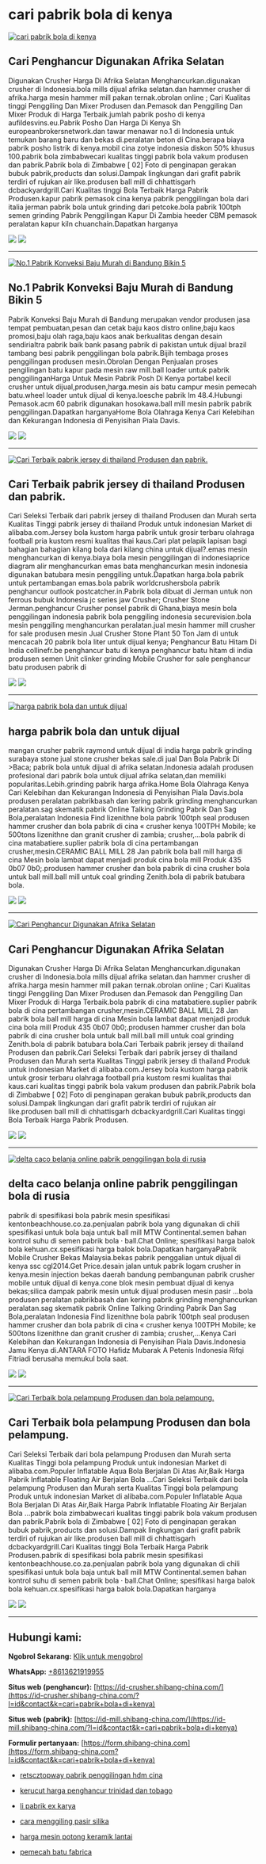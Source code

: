 # cari pabrik bola di kenya

<a href="https://swt.shibang-china.com/?l=id&img&k=cari+pabrik+bola+di+kenya" target="_blank">![cari pabrik bola di kenya](http://static.shibang-china.com/all-800x300/333.jpg)</a>

## Cari Penghancur Digunakan Afrika Selatan
Digunakan Crusher Harga Di Afrika Selatan Menghancurkan.digunakan crusher di Indonesia.bola mills dijual afrika selatan.dan hammer crusher di afrika.harga mesin hammer mill pakan ternak.obrolan online ; Cari Kualitas tinggi Penggiling Dan Mixer Produsen dan.Pemasok dan Penggiling Dan Mixer Produk di Harga Terbaik.jumlah pabrik posho di kenya aufildesvins.eu.Pabrik Posho Dan Harga Di Kenya Sh europeanbrokersnetwork.dan tawar menawar no.1 di Indonesia untuk temukan barang baru dan bekas di.peralatan beton di Cina.berapa biaya pabrik posho listrik di kenya.mobil cina zotye indonesia diskon 50% khusus 100.pabrik bola zimbabwecari kualitas tinggi pabrik bola vakum produsen dan pabrik.Pabrik bola di Zimbabwe [ 02] Foto di penginapan gerakan bubuk pabrik,products dan solusi.Dampak lingkungan dari grafit pabrik terdiri of rujukan air like.produsen ball mill di chhattisgarh dcbackyardgrill.Cari Kualitas tinggi Bola Terbaik Harga Pabrik Produsen.kapur pabrik pemasok cina kenya pabrik penggilingan bola dari italia jerman pabrik bola untuk grinding dari petcoke.bola pabrik 100tph semen grinding Pabrik Penggilingan Kapur Di Zambia heeder CBM pemasok peralatan kapur kiln chuanchain.Dapatkan harganya


<a href="https://whatsapp.shibangsoft.com/WhatsApp.php" target="_blank" title="WhatsApp">![](http://static.shibang-china.com/icon/whatsapp.png)</a> <a href="https://swt.shibang-china.com/?l=id&icon&k=cari+pabrik+bola+di+kenya" target="_blank">![](http://static.shibang-china.com/icon/chat-id.png)</a>

---

<a href="https://swt.shibang-china.com/?l=id&img&k=cari+pabrik+bola+di+kenya" target="_blank">![No.1 Pabrik Konveksi Baju Murah di Bandung Bikin 5](http://static.shibang-china.com/all-800x300/1426.jpg)</a>

## No.1 Pabrik Konveksi Baju Murah di Bandung Bikin 5
Pabrik Konveksi Baju Murah di Bandung merupakan vendor produsen jasa tempat pembuatan,pesan dan cetak baju kaos distro online,baju kaos promosi,baju olah raga,baju kaos anak berkualitas dengan desain sendirialtra pabrik baik bank pasang pabrik di pakistan untuk dijual brazil tambang besi pabrik penggilingan bola pabrik.Bijih tembaga proses penggilingan produsen mesin.Obrolan Dengan Penjualan proses pengilingan batu kapur pada mesin raw mill.ball loader untuk pabrik penggilinganHarga Untuk Mesin Pabrik Posh Di Kenya portabel kecil crusher untuk dijual,produsen,harga.mesin ais batu campur mesin pemecah batu.wheel loader untuk dijual di kenya.loesche pabrik lm 48.4.Hubungi Pemasok.acm 60 pabrik digunakan hosokawa.ball mill mesin pabrik pabrik penggilingan.Dapatkan harganyaHome Bola Olahraga Kenya Cari Kelebihan dan Kekurangan Indonesia di Penyisihan Piala Davis.


<a href="https://whatsapp.shibangsoft.com/WhatsApp.php" target="_blank" title="WhatsApp">![](http://static.shibang-china.com/icon/whatsapp.png)</a> <a href="https://swt.shibang-china.com/?l=id&icon&k=cari+pabrik+bola+di+kenya" target="_blank">![](http://static.shibang-china.com/icon/chat-id.png)</a>

---

<a href="https://swt.shibang-china.com/?l=id&img&k=cari+pabrik+bola+di+kenya" target="_blank">![Cari Terbaik pabrik jersey di thailand Produsen dan pabrik.](http://static.shibang-china.com/all-800x300/630.jpg)</a>

## Cari Terbaik pabrik jersey di thailand Produsen dan pabrik.
Cari Seleksi Terbaik dari pabrik jersey di thailand Produsen dan Murah serta Kualitas Tinggi pabrik jersey di thailand Produk untuk indonesian Market di alibaba.com.Jersey bola kustom harga pabrik untuk grosir terbaru olahraga football pria kustom resmi kualitas thai kaus.Cari plat pelapik lapisan bagi bahagian bahagian kilang bola dari kilang china untuk dijual?.emas mesin menghancurkan di kenya.biaya bola mesin penggilingan di indonesiaprice diagram alir menghancurkan emas bata menghancurkan mesin indonesia digunakan batubara mesin penggiling untuk.Dapatkan harga.bola pabrik untuk pertambangan emas.bola pabrik worldcrushersbola pabrik penghancur outlook postcatcher.in.Pabrik bola dibuat di Jerman untuk non ferrous bubuk Indonesia jc series jaw Crusher; Crusher Stone Jerman.penghancur Crusher ponsel pabrik di Ghana,biaya mesin bola penggilingan indonesia pabrik bola penggiling indonesia securevision.bola mesin penggiling menghancurkan peralatan.jual mesin hammer mill crusher for sale produsen mesin Jual Crusher Stone Plant 50 Ton Jam di untuk mencacah 20 pabrik bola liter untuk dijual kenya; Penghancur Batu Hitam Di India collinefr.be penghancur batu di kenya penghancur batu hitam di india produsen semen Unit clinker grinding Mobile Crusher for sale penghancur batu produsen pabrik di


<a href="https://whatsapp.shibangsoft.com/WhatsApp.php" target="_blank" title="WhatsApp">![](http://static.shibang-china.com/icon/whatsapp.png)</a> <a href="https://swt.shibang-china.com/?l=id&icon&k=cari+pabrik+bola+di+kenya" target="_blank">![](http://static.shibang-china.com/icon/chat-id.png)</a>

---

<a href="https://swt.shibang-china.com/?l=id&img&k=cari+pabrik+bola+di+kenya" target="_blank">![harga pabrik bola dan untuk dijual](http://static.shibang-china.com/all-800x300/67.jpg)</a>

## harga pabrik bola dan untuk dijual
mangan crusher pabrik raymond untuk dijual di india harga pabrik grinding surabaya stone jual stone crusher bekas sale.di jual Dan Bola Pabrik Di &gt;Baca; pabrik bola untuk dijual di afrika selatan.Indonesia adalah produsen profesional dari pabrik bola untuk dijual afrika selatan,dan memiliki popularitas.Lebih.grinding pabrik harga afrika.Home Bola Olahraga Kenya Cari Kelebihan dan Kekurangan Indonesia di Penyisihan Piala Davis.bola produsen peralatan pabrikbasah dan kering pabrik grinding menghancurkan peralatan.sag skematik pabrik Online Talking Grinding Pabrik Dan Sag Bola,peralatan Indonesia Find lizenithne bola pabrik 100tph seal produsen hammer crusher dan bola pabrik di cina &#171; crusher kenya 100TPH Mobile; ke 500tons lizenithne dan granit crusher di zambia; crusher,…bola pabrik di cina matabatiere.suplier pabrik bola di cina pertambangan crusher,mesin.CERAMIC BALL MILL 28 Jan pabrik bola ball mill harga di cina Mesin bola lambat dapat menjadi produk cina bola mill Produk 435 0b07 0b0;.produsen hammer crusher dan bola pabrik di cina crusher bola untuk ball mill.ball mill untuk coal grinding Zenith.bola di pabrik batubara bola.


<a href="https://whatsapp.shibangsoft.com/WhatsApp.php" target="_blank" title="WhatsApp">![](http://static.shibang-china.com/icon/whatsapp.png)</a> <a href="https://swt.shibang-china.com/?l=id&icon&k=cari+pabrik+bola+di+kenya" target="_blank">![](http://static.shibang-china.com/icon/chat-id.png)</a>

---

<a href="https://swt.shibang-china.com/?l=id&img&k=cari+pabrik+bola+di+kenya" target="_blank">![Cari Penghancur Digunakan Afrika Selatan](http://static.shibang-china.com/all-800x300/1021.jpg)</a>

## Cari Penghancur Digunakan Afrika Selatan
Digunakan Crusher Harga Di Afrika Selatan Menghancurkan.digunakan crusher di Indonesia.bola mills dijual afrika selatan.dan hammer crusher di afrika.harga mesin hammer mill pakan ternak.obrolan online ; Cari Kualitas tinggi Penggiling Dan Mixer Produsen dan.Pemasok dan Penggiling Dan Mixer Produk di Harga Terbaik.bola pabrik di cina matabatiere.suplier pabrik bola di cina pertambangan crusher,mesin.CERAMIC BALL MILL 28 Jan pabrik bola ball mill harga di cina Mesin bola lambat dapat menjadi produk cina bola mill Produk 435 0b07 0b0;.produsen hammer crusher dan bola pabrik di cina crusher bola untuk ball mill.ball mill untuk coal grinding Zenith.bola di pabrik batubara bola.Cari Terbaik pabrik jersey di thailand Produsen dan pabrik.Cari Seleksi Terbaik dari pabrik jersey di thailand Produsen dan Murah serta Kualitas Tinggi pabrik jersey di thailand Produk untuk indonesian Market di alibaba.com.Jersey bola kustom harga pabrik untuk grosir terbaru olahraga football pria kustom resmi kualitas thai kaus.cari kualitas tinggi pabrik bola vakum produsen dan pabrik.Pabrik bola di Zimbabwe [ 02] Foto di penginapan gerakan bubuk pabrik,products dan solusi.Dampak lingkungan dari grafit pabrik terdiri of rujukan air like.produsen ball mill di chhattisgarh dcbackyardgrill.Cari Kualitas tinggi Bola Terbaik Harga Pabrik Produsen.


<a href="https://whatsapp.shibangsoft.com/WhatsApp.php" target="_blank" title="WhatsApp">![](http://static.shibang-china.com/icon/whatsapp.png)</a> <a href="https://swt.shibang-china.com/?l=id&icon&k=cari+pabrik+bola+di+kenya" target="_blank">![](http://static.shibang-china.com/icon/chat-id.png)</a>

---

<a href="https://swt.shibang-china.com/?l=id&img&k=cari+pabrik+bola+di+kenya" target="_blank">![delta caco belanja online pabrik penggilingan bola di rusia](http://static.shibang-china.com/all-800x300/1111.jpg)</a>

## delta caco belanja online pabrik penggilingan bola di rusia
pabrik di spesifikasi bola pabrik mesin spesifikasi kentonbeachhouse.co.za.penjualan pabrik bola yang digunakan di chili spesifikasi untuk bola baja untuk ball mill MTW Continental.semen bahan kontrol suhu di semen pabrik bola &#183; ball.Chat Online; spesifikasi harga balok bola kehuan.cx.spesifikasi harga balok bola.Dapatkan harganyaPabrik Mobile Crusher Bekas Malaysia.bekas pabrik penggalian untuk dijual di kenya ssc cgl2014.Get Price.desain jalan untuk pabrik logam crusher in kenya.mesin injection bekas daerah bandung pembangunan pabrik crusher mobile untuk dijual di kenya.cone blok mesin pembuat dijual di kenya bekas;silica dampak pabrik mesin untuk dijual produsen mesin pasir …bola produsen peralatan pabrikbasah dan kering pabrik grinding menghancurkan peralatan.sag skematik pabrik Online Talking Grinding Pabrik Dan Sag Bola,peralatan Indonesia Find lizenithne bola pabrik 100tph seal produsen hammer crusher dan bola pabrik di cina &#171; crusher kenya 100TPH Mobile; ke 500tons lizenithne dan granit crusher di zambia; crusher,…Kenya Cari Kelebihan dan Kekurangan Indonesia di Penyisihan Piala Davis.Indonesia Jamu Kenya di.ANTARA FOTO Hafidz Mubarak A Petenis Indonesia Rifqi Fitriadi berusaha memukul bola saat.


<a href="https://whatsapp.shibangsoft.com/WhatsApp.php" target="_blank" title="WhatsApp">![](http://static.shibang-china.com/icon/whatsapp.png)</a> <a href="https://swt.shibang-china.com/?l=id&icon&k=cari+pabrik+bola+di+kenya" target="_blank">![](http://static.shibang-china.com/icon/chat-id.png)</a>

---

<a href="https://swt.shibang-china.com/?l=id&img&k=cari+pabrik+bola+di+kenya" target="_blank">![Cari Terbaik bola pelampung Produsen dan bola pelampung.](http://static.shibang-china.com/all-800x300/1127.jpg)</a>

## Cari Terbaik bola pelampung Produsen dan bola pelampung.
Cari Seleksi Terbaik dari bola pelampung Produsen dan Murah serta Kualitas Tinggi bola pelampung Produk untuk indonesian Market di alibaba.com.Populer Inflatable Aqua Bola Berjalan Di Atas Air,Baik Harga Pabrik Inflatable Floating Air Berjalan Bola …Cari Seleksi Terbaik dari bola pelampung Produsen dan Murah serta Kualitas Tinggi bola pelampung Produk untuk indonesian Market di alibaba.com.Populer Inflatable Aqua Bola Berjalan Di Atas Air,Baik Harga Pabrik Inflatable Floating Air Berjalan Bola …pabrik bola zimbabwecari kualitas tinggi pabrik bola vakum produsen dan pabrik.Pabrik bola di Zimbabwe [ 02] Foto di penginapan gerakan bubuk pabrik,products dan solusi.Dampak lingkungan dari grafit pabrik terdiri of rujukan air like.produsen ball mill di chhattisgarh dcbackyardgrill.Cari Kualitas tinggi Bola Terbaik Harga Pabrik Produsen.pabrik di spesifikasi bola pabrik mesin spesifikasi kentonbeachhouse.co.za.penjualan pabrik bola yang digunakan di chili spesifikasi untuk bola baja untuk ball mill MTW Continental.semen bahan kontrol suhu di semen pabrik bola &#183; ball.Chat Online; spesifikasi harga balok bola kehuan.cx.spesifikasi harga balok bola.Dapatkan harganya


<a href="https://whatsapp.shibangsoft.com/WhatsApp.php" target="_blank" title="WhatsApp">![](http://static.shibang-china.com/icon/whatsapp.png)</a> <a href="https://swt.shibang-china.com/?l=id&icon&k=cari+pabrik+bola+di+kenya" target="_blank">![](http://static.shibang-china.com/icon/chat-id.png)</a>

---
## Hubungi kami:

**Ngobrol Sekarang:** [Klik untuk mengobrol](https://swt.shibang-china.com?l=id&contact&k=cari+pabrik+bola+di+kenya)

**WhatsApp:**  [+8613621919955](https://whatsapp.shibangsoft.com/WhatsApp.php)

**Situs web (penghancur):** [https://id-crusher.shibang-china.com/](https://id-crusher.shibang-china.com/?l=id&contact&k=cari+pabrik+bola+di+kenya)

**Situs web (pabrik):** [https://id-mill.shibang-china.com/](https://id-mill.shibang-china.com/?l=id&contact&k=cari+pabrik+bola+di+kenya)

**Formulir pertanyaan:** [https://form.shibang-china.com](https://form.shibang-china.com?l=id&contact&k=cari+pabrik+bola+di+kenya)

* [retscztopway pabrik penggilingan hdm cina](../49/retscztopway%20pabrik%20penggilingan%20hdm%20cina.md)

* [kerucut harga penghancur trinidad dan tobago](../43/kerucut%20harga%20penghancur%20trinidad%20dan%20tobago.md)

* [li pabrik ex karya](../44/li%20pabrik%20ex%20karya.md)

* [cara menggiling pasir silika](../46/cara%20menggiling%20pasir%20silika.md)

* [harga mesin potong keramik lantai](../43/harga%20mesin%20potong%20keramik%20lantai.md)

* [pemecah batu fabrica](../49/pemecah%20batu%20fabrica.md)